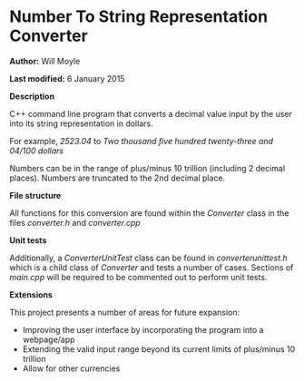 # Number To String Representation Converter

**Author:** Will Moyle

**Last modified:** 6 January 2015

**Description**

C++ command line program that converts a decimal value input by the user into its string representation in dollars.

For example, *2523.04* to *Two thousand five hundred twenty-three and 04/100 dollars*

Numbers can be in the range of plus/minus 10 trillion (including 2 decimal places). Numbers are truncated to the 2nd decimal place.

**File structure**

All functions for this conversion are found within the *Converter* class in the files *converter.h* and *converter.cpp*

**Unit tests**

Additionally, a *ConverterUnitTest* class can be found in *converterunittest.h* which is a child class of *Converter* and tests a number of cases. Sections of *main.cpp* will be required to be commented out to perform unit tests.

**Extensions**

This project presents a number of areas for future expansion:
- Improving the user interface by incorporating the program into a webpage/app
- Extending the valid input range beyond its current limits of plus/minus 10 trillion
- Allow for other currencies
